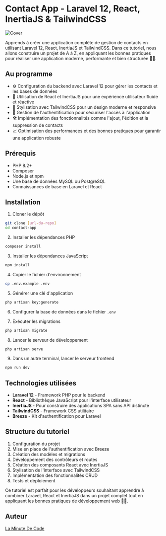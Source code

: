 # Contact App - Laravel 12, React, InertiaJS & TailwindCSS

![Cover](https://www.laminutedecode.com/_next/image?url=https%3A%2F%2Fcdn.sanity.io%2Fimages%2Fhtniyx9j%2Fproduction%2F39a2bab993eb282af6844ef0a002460da0130edf-1280x720.jpg&w=1920&q=75)

Apprends à créer une application complète de gestion de contacts en utilisant Laravel 12, React, InertiaJS et TailwindCSS. Dans ce tutoriel, nous allons construire un projet de A à Z, en appliquant les bonnes pratiques pour réaliser une application moderne, performante et bien structurée 🚀🔧.

## Au programme

- ⚙️ Configuration du backend avec Laravel 12 pour gérer les contacts et les bases de données
- 🔗 Utilisation de React et InertiaJS pour une expérience utilisateur fluide et réactive
- 🎨 Stylisation avec TailwindCSS pour un design moderne et responsive
- 🔐 Gestion de l'authentification pour sécuriser l'accès à l'application
- 🛠️ Implémentation des fonctionnalités comme l'ajout, l'édition et la suppression de contacts
- 📈 Optimisation des performances et des bonnes pratiques pour garantir une application robuste

## Prérequis

- PHP 8.2+
- Composer
- Node.js et npm
- Une base de données MySQL ou PostgreSQL
- Connaissances de base en Laravel et React

## Installation

1. Cloner le dépôt
```bash
git clone [url-du-repo]
cd contact-app
```

2. Installer les dépendances PHP
```bash
composer install
```

3. Installer les dépendances JavaScript
```bash
npm install
```

4. Copier le fichier d'environnement
```bash
cp .env.example .env
```

5. Générer une clé d'application
```bash
php artisan key:generate
```

6. Configurer la base de données dans le fichier `.env`

7. Exécuter les migrations
```bash
php artisan migrate
```

8. Lancer le serveur de développement
```bash
php artisan serve
```

9. Dans un autre terminal, lancer le serveur frontend
```bash
npm run dev
```

## Technologies utilisées

- **Laravel 12** - Framework PHP pour le backend
- **React** - Bibliothèque JavaScript pour l'interface utilisateur
- **InertiaJS** - Pour construire des applications SPA sans API distincte
- **TailwindCSS** - Framework CSS utilitaire
- **Breeze** - Kit d'authentification pour Laravel

## Structure du tutoriel

1. Configuration du projet
2. Mise en place de l'authentification avec Breeze
3. Création des modèles et migrations
4. Développement des contrôleurs et routes
5. Création des composants React avec InertiaJS
6. Stylisation de l'interface avec TailwindCSS
7. Implémentation des fonctionnalités CRUD
8. Tests et déploiement

Ce tutoriel est parfait pour les développeurs souhaitant apprendre à combiner Laravel, React et InertiaJS dans un projet complet tout en appliquant les bonnes pratiques de développement web 🔑💡.

## Auteur

[La Minute De Code](https://www.laminutedecode.com/)
